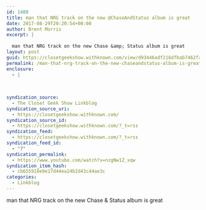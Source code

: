 ```yaml
---
id: 1408
title: man that NRG track on the new @ChaseAndStatus album is great
date: 2017-08-29T20:20:54+00:00
author: Brent Morris
excerpt: |
  
  man that NRG track on the new Chase &amp; Status album is great
layout: post
guid: https://closetgeekshow.withknown.com/view/d93446adf216dfbab7462fad3ba22d84
permalink: /man-that-nrg-track-on-the-new-chaseandstatus-album-is-great/
enclosure:
  - |
    
    
    
syndication_source:
  - The Closet Geek Show Linkblog
syndication_source_uri:
  - https://closetgeekshow.withknown.com/
syndication_source_id:
  - https://closetgeekshow.withknown.com/?_t=rss
syndication_feed:
  - https://closetgeekshow.withknown.com/?_t=rss
syndication_feed_id:
  - "7"
syndication_permalink:
  - https://www.youtube.com/watch?v=nzgNw1Z_xqw
syndication_item_hash:
  - cb655910e9e17d44ea24b2d43c44ae3c
categories:
  - Linkblog
---
```

<div class="known-bookmark">
  <div class="e-content">
    <p>
      man that NRG track on the new Chase & Status album is great
    </p>
  </div>
</div>

<div>
</div>